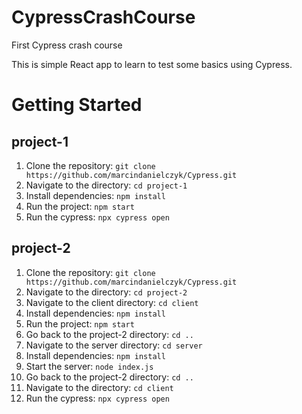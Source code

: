 # CypressCrashCourse
First Cypress crash course

This is simple React app to learn to test some basics using Cypress.

# Getting Started

## project-1
1. Clone the repository: `git clone https://github.com/marcindanielczyk/Cypress.git`
2. Navigate to the directory: `cd project-1`
3. Install dependencies: `npm install`
4. Run the project: `npm start`
5. Run the cypress: `npx cypress open`

## project-2
1. Clone the repository: `git clone https://github.com/marcindanielczyk/Cypress.git`
2. Navigate to the directory: `cd project-2`
3. Navigate to the client directory: `cd client`
4. Install dependencies: `npm install`
5. Run the project: `npm start`
6. Go back to the project-2 directory: `cd ..`
7. Navigate to the server directory: `cd server`
8. Install dependencies: `npm install`
9. Start the server: `node index.js`
10. Go back to the project-2 directory: `cd ..`
11. Navigate to the directory: `cd client`
12. Run the cypress: `npx cypress open`